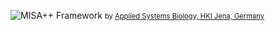 ![MISA++ Framework](img/logo.svg) <span style="font-size: 80%;">by <a href="https://www.leibniz-hki.de/en/applied-systems-biology.html" target="_blank">Applied Systems Biology, HKI Jena, Germany</a></span>
